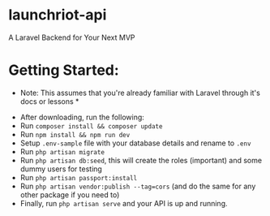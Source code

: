 # launchriot-api
A Laravel Backend for Your Next MVP

# Getting Started:
* Note: This assumes that you're already familiar with Laravel through it's docs or lessons *
- After downloading, run the following:
- Run `composer install && composer update`
- Run `npm install && npm run dev`
- Setup `.env-sample` file with your database details and rename to `.env`
- Run `php artisan migrate`
- Run `php artisan db:seed`, this will create the roles (important) and some dummy users for testing
- Run `php artisan passport:install`
- Run `php artisan vendor:publish --tag=cors` (and do the same for any other package if you need to)
- Finally, run `php artisan serve` and your API is up and running.

